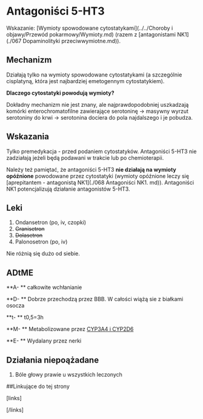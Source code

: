 # Antagoniści 5-HT3

Wskazanie: [Wymioty spowodowane cytostatykami](../../Choroby i objawy/Przewód pokarmowy/Wymioty.md) (razem z [antagonistami NK1](./067 Dopaminolityki przeciwwymiotne.md)).



## Mechanizm

Działają tylko na wymioty spowodowane cytostatykami (a szczególnie cisplatyną, która jest najbardziej emetogennym cytostatykiem).

**Dlaczego cytostatyki powodują wymioty?**

Dokładny mechanizm nie jest znany, ale najprawdopodobniej uszkadzają komórki enterochromatofilne zawierające serotoninę → masywny wyrzut serotoniny do krwi → serotonina dociera do pola najdalszego i je pobudza.



## Wskazania

Tylko premedykacja - przed podaniem cytostatyków. Antagoniści 5-HT3 nie zadziałają jeżeli będą podawani w trakcie lub po chemioterapii.

Należy też pamiętać, że antagoniści 5-HT3 **nie działają na wymioty opóźnione** powodowane przez cytostatyki (wymioty opóźnione leczy się [aprepitantem - antagonistą NK1](./068 Antagoniści NK1. md)). Antagoniści NK1 potencjalizują działanie antagonistów 5-HT3.



## Leki

1. Ondansetron (po, iv, czopki)
2. ~~Granisetron~~
3. ~~Dolasetron~~
4. Palonosetron (po, iv)

Nie różnią się dużo od siebie.



## ADtME

**A- ** całkowite wchłanianie

**D- ** Dobrze przechodzą przez BBB. W całości wiążą sie z białkami osocza

**t- ** t0,5=3h

**M- ** Metabolizowane przez [CYP3A4 i CYP2D6](../Cytochromy.md)

**E- ** Wydalany przez nerki



## Działania niepoążadane

1. Bóle głowy prawie u wszystkich leczonych



##Linkujące do tej strony

[links]


[/links]











